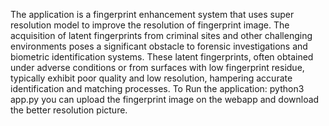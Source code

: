 The application is a fingerprint enhancement system that uses super resolution model to improve the resolution of fingerprint image. The acquisition of latent fingerprints from criminal sites and other challenging environments poses a significant obstacle to forensic investigations and biometric identification systems. These latent fingerprints, often obtained under adverse conditions or from surfaces with low fingerprint residue, typically exhibit poor quality and low resolution, hampering accurate identification and matching processes. 
To Run the application:
python3 app.py
you can upload the fingerprint image on the webapp and download the better resolution picture.
